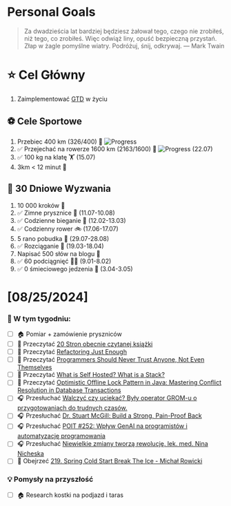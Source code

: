 
Personal Goals
==============
> Za dwadzieścia lat bardziej będziesz żałował tego, czego nie zrobiłeś, niż tego, co zrobiłeś. Więc odwiąż liny, opuść bezpieczną przystań. Złap w żagle pomyślne wiatry. Podróżuj, śnij, odkrywaj.
> — Mark Twain

# ⭐ Cel Główny
1. Zaimplementować [GTD](https://gettingthingsdone.com/) w życiu

## ⚽️ Cele Sportowe
1. Przebiec 400 km (326/400) 🏃 ![Progress](https://geps.dev/progress/81/)
2. ✅ Przejechać na rowerze 1600 km (2163/1600) 🚴 ![Progress](https://geps.dev/progress/135/) (22.07)
3. ✅ 100 kg na klatę  🏋️ (15.07)
4. 3km < 12 minut 👟

## 🎯 30 Dniowe Wyzwania
1. 10 000 kroków 🦶 
2. ✅ Zimne prysznice 🚿 (11.07-10.08)
3. ✅ Codzienne bieganie 🏃 (12.02-13.03)
4. ✅ Codzienny rower 🚲 (17.06-17.07)
5. 5 rano pobudka 🌅 (29.07-28.08)
6. ✅ Rozciąganie 🧘 (19.03-18.04)
7. Napisać 500 słów na blogu 📝
8. ✅ 60 podciągnięć 🏋️‍♂️ (9.01-8.02)
9. ✅ 0 śmieciowego jedzenia 🍔 (3.04-3.05)

# [08/25/2024]
### 🚧 W tym tygodniu:
- [ ] 🏠 Pomiar + zamówienie pryszniców
- [ ] 📗 Przeczytać [20 Stron obecnie czytanej książki](https://github.com/BartoszDabek/bdabek.pl/blob/master/miscellaneous/books.md)
- [ ] 📗 Przeczytać [Refactoring Just Enough](https://blog.thecodewhisperer.com/permalink/refactoring-just-enough)
- [ ] 📗 Przeczytać [Programmers Should Never Trust Anyone, Not Even Themselves](https://carbon-steel.github.io/jekyll/update/2024/06/19/abstractions.html)
- [ ] 📗 Przeczytać [What is Self Hosted? What is a Stack?](https://lucumr.pocoo.org/2024/6/26/what-is-self-hosted/)
- [ ] 📗 Przeczytać [Optimistic Offline Lock Pattern in Java: Mastering Conflict Resolution in Database Transactions](https://java-design-patterns.com/patterns/optimistic-offline-lock/)
- [ ] 🎧 Przesłuchać [Walczyć czy uciekać? Były operator GROM-u o przygotowaniach do trudnych czasów.](https://podcasts.apple.com/us/podcast/walczy%C4%87-czy-ucieka%C4%87-by%C5%82y-operator-grom-u-o-przygotowaniach/id1457955290?i=1000662113555&l=ru)
- [ ] 🎧 Przesłuchać [Dr. Stuart McGill: Build a Strong, Pain-Proof Back](https://www.hubermanlab.com/episode/dr-stuart-mcgill-build-a-strong-pain-proof-back)
- [ ] 🎧 Przesłuchać [POIT #252: Wpływ GenAI na programistów i automatyzację programowania](https://porozmawiajmyoit.pl/poit-252-wplyw-genai-na-programistow-i-automatyzacje-programowania/)
- [ ] 🎧 Przesłuchać [Niewielkie zmiany tworzą rewolucję. lek. med. Nina Nicheska](https://zaprojektujswojezycie.pl/niewielkie-zmiany-tworza-rewolucje-lek-med-nina-nicheska/)
- [ ] 🎥 Obejrzeć [219. Spring Cold Start Break The Ice - Michał Rowicki](https://youtu.be/LBBtkDDKNQI)

### 💡 Pomysły na przyszłość
- [ ] 🏠 Research kostki na podjazd i taras

